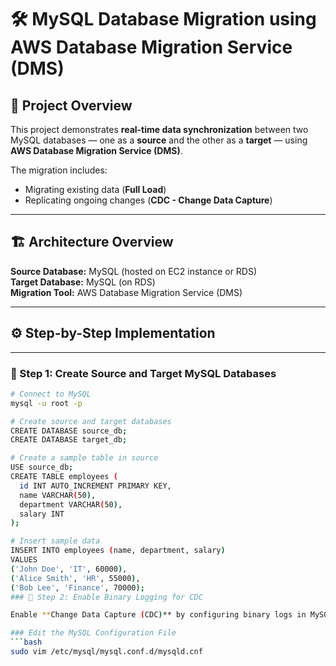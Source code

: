 # 🛠️ MySQL Database Migration using AWS Database Migration Service (DMS)

## 📘 Project Overview
This project demonstrates **real-time data synchronization** between two MySQL databases — one as a **source** and the other as a **target** — using **AWS Database Migration Service (DMS)**.  

The migration includes:
- Migrating existing data (**Full Load**)
- Replicating ongoing changes (**CDC - Change Data Capture**)

---

## 🏗️ Architecture Overview

**Source Database:** MySQL (hosted on EC2 instance or RDS)  
**Target Database:** MySQL (on RDS)  
**Migration Tool:** AWS Database Migration Service (DMS)

---

## ⚙️ Step-by-Step Implementation

---

### 🧩 Step 1: Create Source and Target MySQL Databases

```bash
# Connect to MySQL
mysql -u root -p

# Create source and target databases
CREATE DATABASE source_db;
CREATE DATABASE target_db;

# Create a sample table in source
USE source_db;
CREATE TABLE employees (
  id INT AUTO_INCREMENT PRIMARY KEY,
  name VARCHAR(50),
  department VARCHAR(50),
  salary INT
);

# Insert sample data
INSERT INTO employees (name, department, salary)
VALUES
('John Doe', 'IT', 60000),
('Alice Smith', 'HR', 55000),
('Bob Lee', 'Finance', 70000);
### 🧠 Step 2: Enable Binary Logging for CDC

Enable **Change Data Capture (CDC)** by configuring binary logs in MySQL on the **source EC2 instance**.

### Edit the MySQL Configuration File
```bash
sudo vim /etc/mysql/mysql.conf.d/mysqld.cnf

